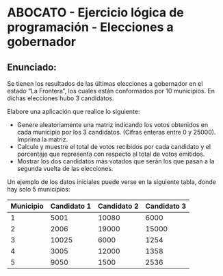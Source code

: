 # ABOCATO - Ejercicio lógica de programación - Elecciones a gobernador
## Enunciado:

Se tienen los resultados de las últimas elecciones a gobernador en el estado “La Frontera”, los cuales están conformados por 10 municipios. En dichas elecciones hubo 3 candidatos.

Elabore una aplicación que realice lo siguiente:
- Genere aleatoriamente una matriz indicando los votos obtenidos en cada municipio por los 3 candidatos. (Cifras enteras entre 0 y 25000). Imprima la matriz.
- Calcule y muestre el total de votos recibidos por cada candidato y el porcentaje que representa con respecto al total de votos emitidos.
- Mostrar los dos candidatos más votados que serán los que pasan a la segunda vuelta de las elecciones.

Un ejemplo de los datos iniciales puede verse en la siguiente tabla, donde hay solo 5 municipios:

| Municipio   | Candidato 1 | Candidato 2 | Candidato 3 |
| ----------- | ----------- | ----------- | ----------- |
| 1           | 5001		| 10080		  | 6000        |
| 2           | 2006	    | 19000		  |	15000   	|
| 3           | 10025		| 6000		  | 1254		|        
| 4           | 3005		| 12000		  | 1358        |	
| 5           | 9050		| 1500		  | 2536	    |    

